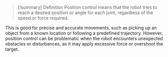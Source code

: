 > [!summary] Definition
> Position control means that the robot tries to reach a desired position or angle for each joint, regardless of the speed or force required.  

This is good for precise and accurate movements, such as picking up an object from a known location or following a predefined trajectory. 
However, position control can be problematic when the robot encounters unexpected obstacles or disturbances, as it may apply excessive force or overshoot the target.